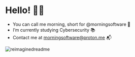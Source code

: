 # Hello! 👋🏼

- You can call me morning, short for @morningsoftware 🚀
- I’m currently studying Cybersecurity 📚
- Contact me at morningsoftware@proton.me 📬

<img src="https://myreadme.vercel.app/api/embed/morningsoftware?panels=userstatistics,toprepositories,toplanguages,commitgraph" alt="reimaginedreadme" />
